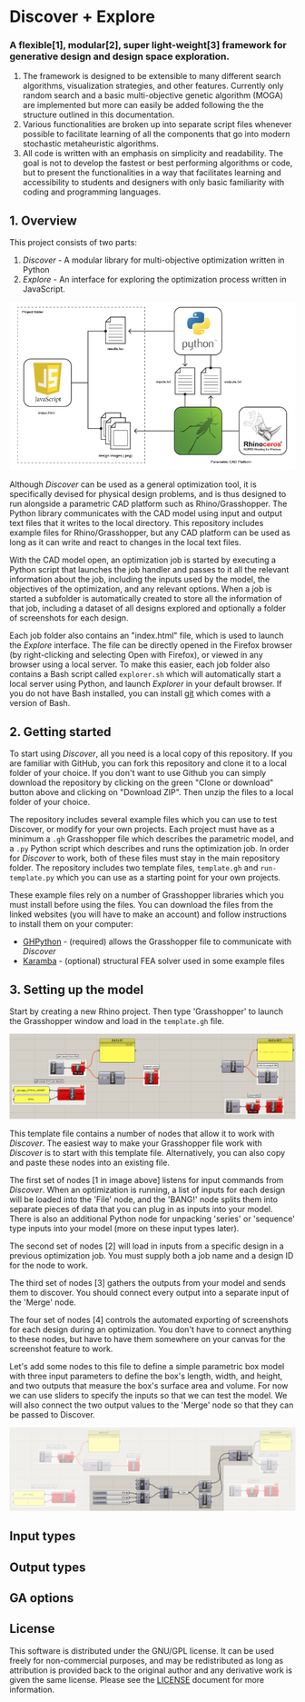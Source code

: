 # Discover + Explore
### A flexible[1], modular[2], super light-weight[3] framework for generative design and design space exploration.

1. The framework is designed to be extensible to many different search algorithms, visualization strategies, and other features. Currently only random search and a basic multi-objective genetic algorithm (MOGA) are implemented but more can easily be added following the the structure outlined in this documentation.
2. Various functionalities are broken up into separate script files whenever possible to facilitate learning of all the components that go into modern stochastic metaheuristic algorithms.
3. All code is written with an emphasis on simplicity and readability. The goal is not to develop the fastest or best performing algorithms or code, but to present the functionalities in a way that facilitates learning and accessibility to students and designers with only basic familiarity with coding and programming languages.

## 1. Overview

This project consists of two parts:

1. *Discover* - A modular library for multi-objective optimization written in Python
2. *Explore* - An interface for exploring the optimization process written in JavaScript.

![diagram](docs/diagram.png)

Although *Discover* can be used as a general optimization tool, it is specifically devised for physical design problems, and is thus designed to run alongside a parametric CAD platform such as Rhino/Grasshopper. The Python library communicates with the CAD model using input and output text files that it writes to the local directory. This repository includes example files for Rhino/Grasshopper, but any CAD platform can be used as long as it can write and react to changes in the local text files.

With the CAD model open, an optimization job is started by executing a Python script that launches the job handler and passes to it all the relevant information about the job, including the inputs used by the model, the objectives of the optimization, and any relevant options. When a job is started a subfolder is automatically created to store all the information of that job, including a dataset of all designs explored and optionally a folder of screenshots for each design.

Each job folder also contains an "index.html" file, which is used to launch the *Explore* interface. The file can be directly opened in the Firefox browser (by right-clicking and selecting Open with Firefox), or viewed in any browser using a local server. To make this easier, each job folder also contains a Bash script called `explorer.sh` which will automatically start a local server using Python, and launch *Explorer* in your default browser. If you do not have Bash installed, you can install [git](https://git-scm.com/downloads) which comes with a version of Bash.

## 2. Getting started

To start using *Discover*, all you need is a local copy of this repository. If you are familiar with GitHub, you can fork this repository and clone it to a local folder of your choice. If you don't want to use Github you can simply download the repository by clicking on the green "Clone or download" button above and clicking on "Download ZIP". Then unzip the files to a local folder of your choice.

The repository includes several example files which you can use to test Discover, or modify for your own projects. Each project must have as a minimum a `.gh` Grasshopper file which describes the parametric model, and a `.py` Python script which describes and runs the optimization job. In order for *Discover* to work, both of these files must stay in the main repository folder. The repository includes two template files, `template.gh` and `run-template.py` which you can use as a starting point for your own projects.

These example files rely on a number of Grasshopper libraries which you must install before using the files. You can download the files from the linked websites (you will have to make an account) and follow instructions to install them on your computer:
- [GHPython](http://www.food4rhino.com/app/ghpython) - (required) allows the Grasshopper file to communicate with *Discover*
- [Karamba](http://www.food4rhino.com/app/karamba) - (optional) structural FEA solver used in some example files

## 3. Setting up the model

Start by creating a new Rhino project. Then type 'Grasshopper' to launch the Grasshopper window and load in the `template.gh` file. 

![tutorial1-1](docs/tutorial1-1.png)

This template file contains a number of nodes that allow it to work with *Discover*. The easiest way to make your Grasshopper file work with *Discover* is to start with this template file. Alternatively, you can also copy and paste these nodes into an existing file.

The first set of nodes [1 in image above] listens for input commands from *Discover*. When an optimization is running, a list of inputs for each design will be loaded into the 'File' node, and the 'BANG!' node splits them into separate pieces of data that you can plug in as inputs into your model. There is also an additional Python node for unpacking 'series' or 'sequence' type inputs into your model (more on these input types later).

The second set of nodes [2] will load in inputs from a specific design in a previous optimization job. You must supply both a job name and a design ID for the node to work.

The third set of nodes [3] gathers the outputs from your model and sends them to discover. You should connect every output into a separate input of the 'Merge' node.

The four set of nodes [4] controls the automated exporting of screenshots for each design during an optimization. You don't have to connect anything to these nodes, but have to have them somewhere on your canvas for the screenshot feature to work.

Let's add some nodes to this file to define a simple parametric box model with three input parameters to define the box's length, width, and height, and two outputs that measure the box's surface area and volume. For now we can use sliders to specify the inputs so that we can test the model. We will also connect the two output values to the 'Merge' node so that they can be passed to Discover.

![tutorial1-2](docs/tutorial1-2.png)

## Input types



## Output types

## GA options

## License

This software is distributed under the GNU/GPL license. It can be used freely for non-commercial purposes, and may be redistributed as long as attribution is provided back to the original author and any derivative work is given the same license. Please see the [LICENSE](https://github.com/danilnagy/discover/blob/master/LICENSE) document for more information.
